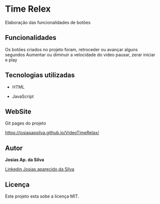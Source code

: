 # Time Relex


Elaboração das funcionalidades de botões 


## Funcionalidades

Os botões criados no projeto foram, retroceder ou avançar alguns segundos 
Aumentar ou diminuir a velocidade do video 
pausar, zerar iniciar e play


## Tecnologias utilizadas

* HTML

* JavaScript 



## WebSite

Git pages do projeto

<https://josiasapsilva.github.io/VideoTimeRelax/>


## Autor

**Josias Ap. da Silva**

[Linkedin Josias aparecido da Silva](https://www.linkedin.com/in/josias-aparecido-da-silva/)


## Licença

Este projeto esta sobe a licença MIT.
